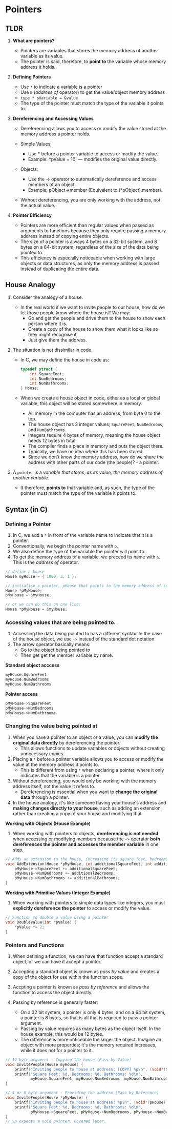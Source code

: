 # Pointers

## TLDR

1. **What are pointers?**

   - Pointers are variables that stores the memory address of another variable as its value.
   - The pointer is said, therefore, to **point to** the variable whose memory address it holds.

2. **Defining Pointers**

   - Use `*` to indicate a variable is a pointer
   - Use `&` (_address of_ operator) to get the value/object memory address
   - `type * pVariable = &value`
   - The type of the pointer must match the type of the variable it points to.

3. **Dereferencing and Accessing Values**

   - Dereferencing allows you to access or modify the value stored at the memory address a pointer holds.

   - Simple Values:

     - Use \* before a pointer variable to access or modify the value.
     - Example: \*pValue = 10; — modifies the original value directly.

   - Objects:

     - Use the -> operator to automatically dereference and access members of an object.
     - Example: pObject->member (Equivalent to (\*pObject).member).

   - Without dereferencing, you are only working with the address, not the actual value.

4. **Pointer Efficiency**

   - Pointers are more efficient than regular values when passed as arguments to functions because they only require passing a memory address instead of copying entire objects.
   - The size of a pointer is always 4 bytes on a 32-bit system, and 8 bytes on a 64-bit system, regardless of the size of the data being pointed to.
   - This efficiency is especially noticeable when working with large objects or data structures, as only the memory address is passed instead of duplicating the entire data.

## House Analogy

1. Consider the analogy of a house.

   - In the real world if we want to invite people to our house, how do we let those people know where the house is? We may:
     - Go and get the people and drive them to the house to show each person where it is.
     - Create a copy of the house to show them what it looks like so they might recognise it.
     - Just give them the address.

2. The situation is not dissimilar in code.

   - In C, we may define the house in code as:

     ```c
     typedef struct {
         int SquareFeet;
         int NumBedrooms;
         int NumBathrooms;
     } House;
     ```

   - When we create a house object in code, either as a local or global variable, this object will be stored somewhere in memory.
     - All memory in the computer has an address, from byte 0 to the top.
     - The house object has 3 integer values; `SquareFeet`, `NumBedrooms`, and `NumBathrooms`.
     - Integers require 4 bytes of memory, meaning the house object needs 12 bytes in total.
     - The compiler finds a place in memory and puts the object there.
     - Typically, we have no idea where this has been stored.
     - Since we don't know the memory address, how do we share the address with other parts of our code (the people)? - a pointer.

3. A `pointer` is a _variable that stores, as its value, the memory address of another variable_.
   - It therefore, **points to** that variable and, as such, the type of the pointer must match the type of the variable it points to.

## Syntax (in C)

### Defining a Pointer

1. In C, we add a `*` in front of the variable name to indicate that it is a pointer.
2. Conventionally, we begin the pointer name with `p`.
3. We also define the type of the variable the pointer will point to.
4. To get the memory address of a variable, we preceed its name with `&`. This is the _address of_ operator.

```c
// define a house
House myHouse = { 1000, 3, 1 };

// initialise a pointer, pHouse that points to the memory address of someHouse.
House *pMyHouse;
pMyHouse = &myHouse;

// or we can do this on one line:
House *pMyHouse = &myHouse;
```

### Accessing values that are being pointed to.

1. Accessing the data being pointed to has a different syntax. In the case of the house object, we use `->` instead of the standard dot notation.
2. The arrow operator basically means:
   - Go to the object being pointed to
   - Then get get the member variable by name.

**Standard object acccess**

```c
myHouse.SquareFeet
myHouse.NumBedrooms
myHouse.NumBathrooms
```

**Pointer access**

```c
pMyHouse->SquareFeet
pMyHouse->NumBedrooms
pMyHouse->NumBathrooms
```

### Changing the value being pointed at

1. When you have a pointer to an object or a value, you can **modify the original data directly** by dereferencing the pointer.
   - This allows functions to update variables or objects without creating unnecessary copies.
2. Placing a `*` before a pointer variable allows you to access or modify the value at the memory address it points to.
   - This is different from using `*` when declaring a pointer, where it only indicates that the variable is a pointer.
3. Without dereferencing, you would only be working with the memory address itself, not the value it refers to.
   - Dereferencing is essential when you want to **change the original data** through a pointer.
4. In the house analogy, it's like someone having your house's address and **making changes directly to your house**, such as adding an extension, rather than creating a copy of your house and modifying that.

**Working with Objects (House Example)**

1. When working with pointers to objects, **dereferencing is not needed** when accessing or modifying members because the `->` operator **both dereferences the pointer and accesses the member variable** in one step.

```c
// Adds an extension to the house, increasing its square feet, bedrooms, and bathrooms
void AddExtension(House *pMyHouse, int additionalSquareFeet, int additionalBedrooms, int additionalBathrooms) {
    pMyHouse->SquareFeet += additionalSquareFeet;
    pMyHouse->NumBedrooms += additionalBedrooms;
    pMyHouse->NumBathrooms += additionalBathrooms;
}
```

**Working with Primitive Values (Integer Example)**

1. When working with pointers to simple data types like integers, you must **explicitly dereference the pointer** to access or modify the value.

```c
// Function to double a value using a pointer
void DoubleValue(int *pValue) {
    *pValue *= 2;
}
```

### Pointers and Functions

1. When defining a function, we can have that function accept a standard object, or we can have it accept a pointer.
2. Accepting a standard object is known as _pass by value_ and creates a copy of the object for use within the function scope.
3. Accpting a pointer is known as _pass by reference_ and allows the function to access the object directly.
4. Passing by reference is generally faster:

   - On a 32 bit system, a pointer is only 4 bytes, and on a 64 bit system, a pointer is 8 bytes, so that is all that is required to pass a pointer argument.
   - Passing by value requires as many bytes as the object itself. In the house example, this would be 12 bytes.
   - The difference is more noticeable the larger the object. Imagine an object with more properties; it's the memory required increases, while it does not for a pointer to it.

```c
// 12 byte argument - Copying the house (Pass by Value)
void InvitePeople(House myHouse) {
    printf("Inviting people to house at address: [COPY] %p\n", (void*)&myHouse);
    printf("Square Feet: %d, Bedrooms: %d, Bathrooms: %d\n",
           myHouse.SquareFeet, myHouse.NumBedrooms, myHouse.NumBathrooms);
}

// 4 or 8 byte argument - Providing the address (Pass by Reference)
void InvitePeople(House *pMyHouse) {
    printf("Inviting people to house at address: %p\n", (void*)pHouse);
    printf("Square Feet: %d, Bedrooms: %d, Bathrooms: %d\n",
           pMyHouse->SquareFeet, pMyHouse->NumBedrooms, pMyHouse->NumBathrooms);
}
// %p expects a void pointer. Covered later.
```
